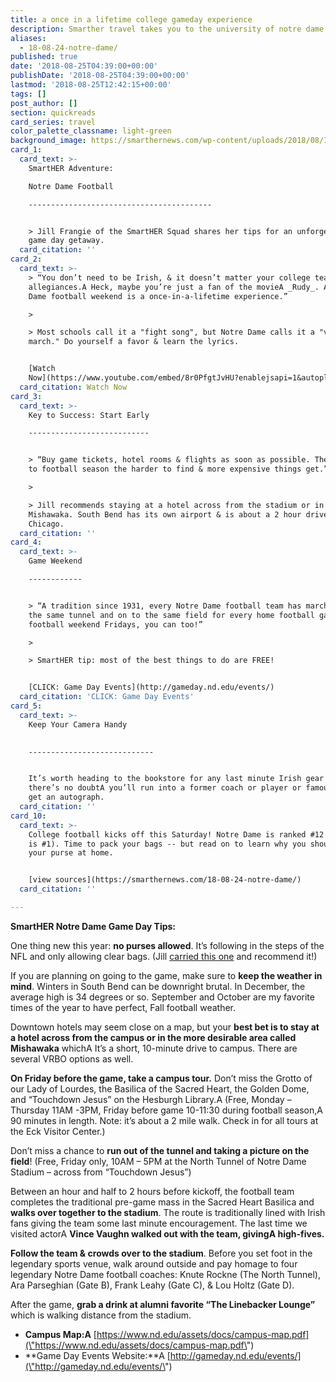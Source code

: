 ```yaml
---
title: a once in a lifetime college gameday experience
description: Smarther travel takes you to the university of notre dame
aliases:
  - 18-08-24-notre-dame/
published: true
date: '2018-08-25T04:39:00+00:00'
publishDate: '2018-08-25T04:39:00+00:00'
lastmod: '2018-08-25T12:42:15+00:00'
tags: []
post_author: []
section: quickreads
card_series: travel
color_palette_classname: light-green
background_image: https://smarthernews.com/wp-content/uploads/2018/08/IMG_4905-1-1-scaled.jpg
card_1:
  card_text: >-
    SmartHER Adventure:  

    Notre Dame Football

    -----------------------------------------


    > Jill Frangie of the SmartHER Squad shares her tips for an unforgettable,
    game day getaway.
  card_citation: ''
card_2:
  card_text: >-
    > “You don’t need to be Irish, & it doesn’t matter your college team
    allegiances.A Heck, maybe you’re just a fan of the movieA _Rudy_. A Notre
    Dame football weekend is a once-in-a-lifetime experience.”

    > 

    > Most schools call it a "fight song", but Notre Dame calls it a "victory
    march." Do yourself a favor & learn the lyrics.


    [Watch
    Now](https://www.youtube.com/embed/8r0PfgtJvHU?enablejsapi=1&autoplay=1&rel=0)
  card_citation: Watch Now
card_3:
  card_text: >-
    Key to Success: Start Early

    ---------------------------


    > “Buy game tickets, hotel rooms & flights as soon as possible. The closer
    to football season the harder to find & more expensive things get.”

    > 

    > Jill recommends staying at a hotel across from the stadium or in nearby
    Mishawaka. South Bend has its own airport & is about a 2 hour drive east of
    Chicago.
  card_citation: ''
card_4:
  card_text: >-
    Game Weekend

    ------------


    > “A tradition since 1931, every Notre Dame football team has marched down
    the same tunnel and on to the same field for every home football game. On
    football weekend Fridays, you can too!”

    > 

    > SmartHER tip: most of the best things to do are FREE!


    [CLICK: Game Day Events](http://gameday.nd.edu/events/)
  card_citation: 'CLICK: Game Day Events'
card_5:
  card_text: >-
    Keep Your Camera Handy  
      

    ----------------------------


    It’s worth heading to the bookstore for any last minute Irish gear because
    there’s no doubtA you’ll run into a former coach or player or famous fan and
    get an autograph.
  card_citation: ''
card_10:
  card_text: >-
    College football kicks off this Saturday! Notre Dame is ranked #12 (Alabama
    is #1). Time to pack your bags -- but read on to learn why you should leave
    your purse at home.


    [view sources](https://smarthernews.com/18-08-24-notre-dame/)
  card_citation: ''

---
```

**SmartHER Notre Dame Game Day Tips:**

One thing new this year: **no purses allowed**. It’s following in the steps of the NFL and only allowing clear bags. (Jill [carried this one](\"https://www.amazon.com/ideas/amzn1.account.AH4ZMJ4VF3WWP37RLCXPNWDRGAZA/QHZSAPPBX4C0\") and recommend it!)

If you are planning on going to the game, make sure to **keep the weather in mind**. Winters in South Bend can be downright brutal. In December, the average high is 34 degrees or so. September and October are my favorite times of the year to have perfect, Fall football weather.

Downtown hotels may seem close on a map, but your **best bet is to stay at a hotel across from the campus or in the more desirable area called Mishawaka** whichA It’s a short, 10-minute drive to campus. There are several VRBO options as well.

**On Friday before the game, take a campus tour.** Don’t miss the Grotto of our Lady of Lourdes, the Basilica of the Sacred Heart, the Golden Dome, and “Touchdown Jesus” on the Hesburgh Library.A (Free, Monday – Thursday 11AM -3PM, Friday before game 10-11:30 during football season,A 90 minutes in length. Note: it’s about a 2 mile walk. Check in for all tours at the Eck Visitor Center.)

Don’t miss a chance to **run out of the tunnel and taking a picture on the field**! (Free, Friday only, 10AM – 5PM at the North Tunnel of Notre Dame Stadium – across from “Touchdown Jesus”)

Between an hour and half to 2 hours before kickoff, the football team completes the traditional pre-game mass in the Sacred Heart Basilica and **walks over together to the stadium**. The route is traditionally lined with Irish fans giving the team some last minute encouragement. The last time we visited actorA **Vince Vaughn walked out with the team, givingA high-fives.**

**Follow the team & crowds over to the stadium**. Before you set foot in the legendary sports venue, walk around outside and pay homage to four legendary Notre Dame football coaches: Knute Rockne (The North Tunnel), Ara Parseghian (Gate B), Frank Leahy (Gate C), & Lou Holtz (Gate D).

After the game, **grab a drink at alumni favorite “The Linebacker Lounge”** which is walking distance from the stadium.

*   **Campus Map:A** [https://www.nd.edu/assets/docs/campus-map.pdf](\"https://www.nd.edu/assets/docs/campus-map.pdf\")
*   **Game Day Events Website:**A [http://gameday.nd.edu/events/](\"http://gameday.nd.edu/events/\")